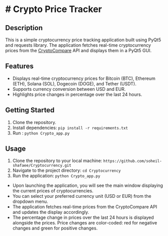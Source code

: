# # Crypto Price Tracker

## Description

This is a simple cryptocurrency price tracking application built using PyQt5 and requests library. The application fetches real-time cryptocurrency prices from the <a href= "https://www.cryptocompare.com/">CryptoCompare</a> API and displays them in a PyQt5 GUI.

## Features

- Displays real-time cryptocurrency prices for Bitcoin (BTC), Ethereum (ETH), Solana (SOL), Dogecoin (DOGE), and Tether (USDT).
- Supports currency conversion between USD and EUR.
- Highlights price changes in percentage over the last 24 hours.

## Getting Started

1. Clone the repository.
2. Install dependencies: `pip install -r requirements.txt`
3. Run : `python Crypto_app.py`

## Usage

1. Clone the repository to your local machine:
`https://github.com/soheil-shafaee/Cryptocurrency.git`
2. Navigate to the project directory:
`cd Cryptocurrency`
3. Run the application:
`python Crypto_app.py`
- Upon launching the application, you will see the main window displaying the current prices of cryptocurrencies.
- You can select your preferred currency unit (USD or EUR) from the dropdown menu.
- The application fetches real-time prices from the CryptoCompare API and updates the display accordingly.
- The percentage change in prices over the last 24 hours is displayed alongside the prices. Price changes are color-coded: red for negative changes and green for positive changes.
